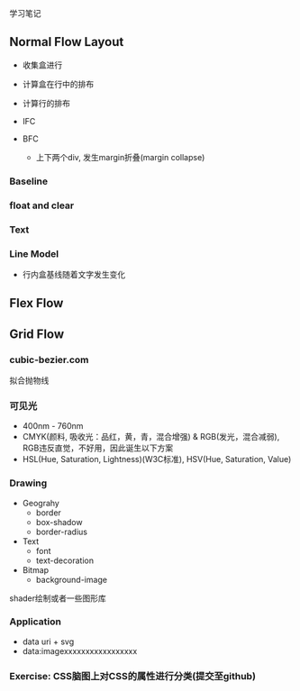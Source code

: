 学习笔记

## Normal Flow Layout
- 收集盒进行
- 计算盒在行中的排布
- 计算行的排布

- IFC
- BFC
  - 上下两个div, 发生margin折叠(margin collapse)
### Baseline

### float and clear
### Text

### Line Model
- 行内盒基线随着文字发生变化
## Flex Flow

## Grid Flow


### cubic-bezier.com
拟合抛物线

### 可见光
- 400nm - 760nm
- CMYK(颜料, 吸收光：品红，黄，青，混合增强) & RGB(发光，混合减弱), RGB违反直觉，不好用，因此诞生以下方案
- HSL(Hue, Saturation, Lightness)(W3C标准), HSV(Hue, Saturation, Value)

### Drawing
- Geograhy
  - border
  - box-shadow
  - border-radius
- Text
  - font
  - text-decoration
- Bitmap
  - background-image

shader绘制或者一些图形库

### Application
- data uri + svg
- data:imagexxxxxxxxxxxxxxxxx

### Exercise: CSS脑图上对CSS的属性进行分类(提交至github)